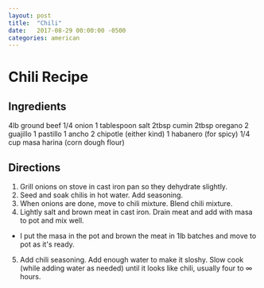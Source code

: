 ```yaml
---
layout: post
title:  "Chili"
date:   2017-08-29 00:00:00 -0500
categories: american
---
```


Chili Recipe
===

Ingredients
---

4lb ground beef
1/4 onion
1 tablespoon salt
2tbsp cumin
2tbsp oregano
2 guajillo
1 pastillo
1 ancho
2 chipotle (either kind)
1 habanero (for spicy)
1/4 cup masa harina (corn dough flour)

Directions
---

1. Grill onions on stove in cast iron pan so they dehydrate slightly. 
2. Seed and soak chilis in hot water. Add seasoning. 
3. When onions are done, move to chili mixture. Blend chili mixture. 
4. Lightly salt and brown meat in cast iron. Drain meat and add with masa to pot and mix well. 
- I put the masa in the pot and brown the meat in 1lb batches and move to pot as it's ready. 
5. Add chili seasoning. Add enough water to make it sloshy. Slow cook (while adding water as needed) until it looks like chili, usually four to ∞ hours.